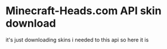 # Minecraft-Heads.com API skin download
it's just downloading skins i needed to this api so here it is